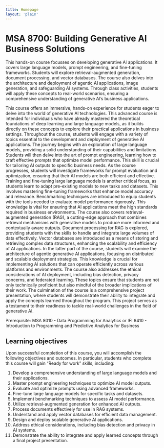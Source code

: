 ```yaml
---
title: Homepage
layout: 'plain'
---
```

# MSA 8700: Building Generative AI Business Solutions

This hands-on course focusses on developing generative AI applications. It covers large language models, prompt engineering, and fine-tuning frameworks. Students will explore retrieval-augmented generation, document processing, and vector databases. The course also delves into the architecture and deployment of agentic AI applications, image generation, and safeguarding AI systems. Through class activities, students will apply these concepts to real-world scenarios, ensuring a comprehensive understanding of generative AI’s business applications.

This course offers an immersive, hands-on experience for students eager to delve into the world of generative AI technologies. This advanced course is intended for individuals who have already mastered the theoretical foundations of deep learning and large language models, as it builds directly on these concepts to explore their practical applications in business settings. Throughout the course, students will engage with a variety of topics essential to the development and deployment of generative AI applications. The journey begins with an exploration of large language models, providing a solid understanding of their capabilities and limitations. Students will then delve into the art of prompt engineering, learning how to craft effective prompts that optimize model performance. This skill is crucial for tailoring AI outputs to specific business needs. As the course progresses, students will investigate frameworks for prompt evaluation and optimization, ensuring that their AI models are both efficient and effective. Training and fine-tuning large language models is another critical focus, as students learn to adapt pre-existing models to new tasks and datasets. This involves mastering fine-tuning frameworks that enhance model accuracy and relevance. Benchmarking techniques are introduced to equip students with the tools needed to evaluate model performance rigorously. This knowledge is vital for ensuring that AI applications meet the high standards required in business environments. The course also covers retrieval-augmented generation (RAG), a cutting-edge approach that combines retrieval mechanisms with generative models to produce more informed and contextually aware outputs. Document processing for RAG is explored, providing students with the skills to handle and integrate large volumes of data effectively. Vector databases are introduced as a means of storing and retrieving complex data structures, enhancing the scalability and efficiency of AI applications. In the latter part of the course, students will examine the architecture of agentic generative AI applications, focusing on distributed and scalable deployment strategies. This knowledge is crucial for implementing AI solutions that can operate efficiently across various platforms and environments. The course also addresses the ethical considerations of AI deployment, including bias detection, privacy concerns, and federated learning. These topics ensure that students are not only technically proficient but also mindful of the broader implications of their work. The culmination of the course is a comprehensive project presentation, where students will demonstrate their ability to integrate and apply the concepts learned throughout the program. This project serves as a testament to their readiness to tackle real-world challenges in the field of generative AI.

Prerequisite: MSA 8010 - Data Programming for Analytics or IFI 8410 - Introduction to Programming and Predictive Analytics for Business

## 	Learning objectives
Upon successful completion of this course, you will accomplish the following objectives and outcomes. In particular, students who complete this course will gain “Ready for work” skills, including:

1.	Develop a comprehensive understanding of large language models and their applications.
2.	Master prompt engineering techniques to optimize AI model outputs.
3.	Evaluate and optimize prompts using advanced frameworks.
4.	Fine-tune large language models for specific tasks and datasets.
5.	Implement benchmarking techniques to assess AI model performance.
6.	Utilize retrieval-augmented generation for enhanced AI outputs.
7.	Process documents effectively for use in RAG systems.
8.	Understand and apply vector databases for efficient data management.
9.	Design and deploy scalable generative AI applications.
10.	Address ethical considerations, including bias detection and privacy in AI systems.
11.	Demonstrate the ability to integrate and apply learned concepts through a final project presentation.




